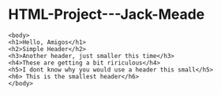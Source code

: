 # HTML-Project---Jack-Meade
<DOCTYPE HTML Public>
<html>
    <head>
        <title> My first HTML document </title>
    </head>
    
    <body>
    <h1>Hello, Amigos</h1>
    <h2>Simple Header</h2>
    <h3>Another header, just smaller this time</h3>
    <h4>These are getting a bit ririculous</h4>
    <h5>I dont know why you would use a header this small</h5>
    <h6> This is the smallest header</h6>
    </body>

</html>




